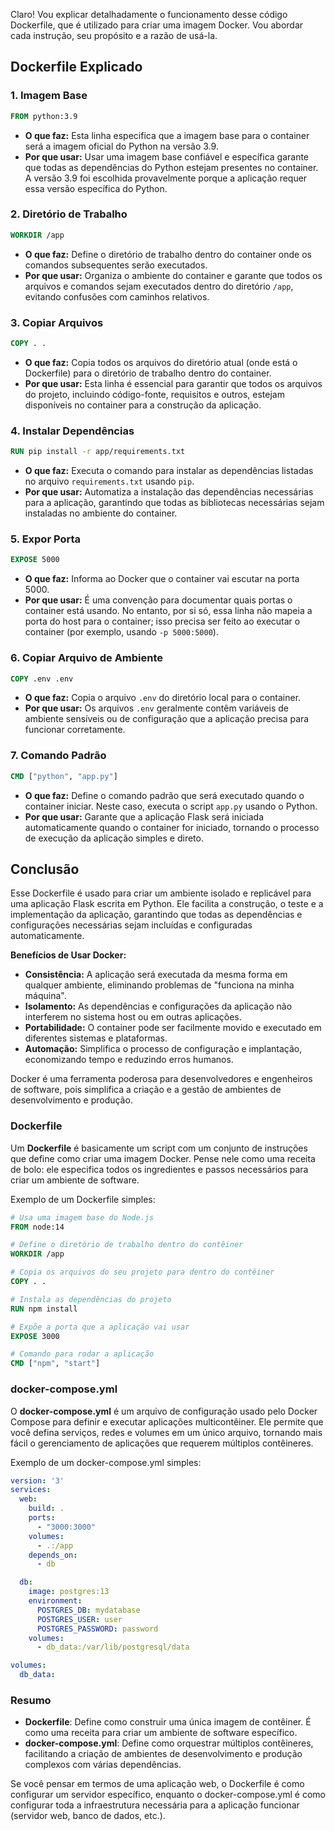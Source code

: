 Claro! Vou explicar detalhadamente o funcionamento desse código Dockerfile, que é utilizado para criar uma imagem Docker. Vou abordar cada instrução, seu propósito e a razão de usá-la.

## Dockerfile Explicado

### 1. Imagem Base
```dockerfile
FROM python:3.9
```
- **O que faz:** Esta linha especifica que a imagem base para o container será a imagem oficial do Python na versão 3.9.
- **Por que usar:** Usar uma imagem base confiável e específica garante que todas as dependências do Python estejam presentes no container. A versão 3.9 foi escolhida provavelmente porque a aplicação requer essa versão específica do Python.

### 2. Diretório de Trabalho
```dockerfile
WORKDIR /app
```
- **O que faz:** Define o diretório de trabalho dentro do container onde os comandos subsequentes serão executados.
- **Por que usar:** Organiza o ambiente do container e garante que todos os arquivos e comandos sejam executados dentro do diretório `/app`, evitando confusões com caminhos relativos.

### 3. Copiar Arquivos
```dockerfile
COPY . .
```
- **O que faz:** Copia todos os arquivos do diretório atual (onde está o Dockerfile) para o diretório de trabalho dentro do container.
- **Por que usar:** Esta linha é essencial para garantir que todos os arquivos do projeto, incluindo código-fonte, requisitos e outros, estejam disponíveis no container para a construção da aplicação.

### 4. Instalar Dependências
```dockerfile
RUN pip install -r app/requirements.txt
```
- **O que faz:** Executa o comando para instalar as dependências listadas no arquivo `requirements.txt` usando `pip`.
- **Por que usar:** Automatiza a instalação das dependências necessárias para a aplicação, garantindo que todas as bibliotecas necessárias sejam instaladas no ambiente do container.

### 5. Expor Porta
```dockerfile
EXPOSE 5000
```
- **O que faz:** Informa ao Docker que o container vai escutar na porta 5000.
- **Por que usar:** É uma convenção para documentar quais portas o container está usando. No entanto, por si só, essa linha não mapeia a porta do host para o container; isso precisa ser feito ao executar o container (por exemplo, usando `-p 5000:5000`).

### 6. Copiar Arquivo de Ambiente
```dockerfile
COPY .env .env
```
- **O que faz:** Copia o arquivo `.env` do diretório local para o container.
- **Por que usar:** Os arquivos `.env` geralmente contêm variáveis de ambiente sensíveis ou de configuração que a aplicação precisa para funcionar corretamente.

### 7. Comando Padrão
```dockerfile
CMD ["python", "app.py"]
```
- **O que faz:** Define o comando padrão que será executado quando o container iniciar. Neste caso, executa o script `app.py` usando o Python.
- **Por que usar:** Garante que a aplicação Flask será iniciada automaticamente quando o container for iniciado, tornando o processo de execução da aplicação simples e direto.

## Conclusão

Esse Dockerfile é usado para criar um ambiente isolado e replicável para uma aplicação Flask escrita em Python. Ele facilita a construção, o teste e a implementação da aplicação, garantindo que todas as dependências e configurações necessárias sejam incluídas e configuradas automaticamente. 

**Benefícios de Usar Docker:**
- **Consistência:** A aplicação será executada da mesma forma em qualquer ambiente, eliminando problemas de "funciona na minha máquina".
- **Isolamento:** As dependências e configurações da aplicação não interferem no sistema host ou em outras aplicações.
- **Portabilidade:** O container pode ser facilmente movido e executado em diferentes sistemas e plataformas.
- **Automação:** Simplifica o processo de configuração e implantação, economizando tempo e reduzindo erros humanos.

Docker é uma ferramenta poderosa para desenvolvedores e engenheiros de software, pois simplifica a criação e a gestão de ambientes de desenvolvimento e produção.

### Dockerfile
Um **Dockerfile** é basicamente um script com um conjunto de instruções que define como criar uma imagem Docker. Pense nele como uma receita de bolo: ele especifica todos os ingredientes e passos necessários para criar um ambiente de software. 

Exemplo de um Dockerfile simples:
```dockerfile
# Usa uma imagem base do Node.js
FROM node:14

# Define o diretório de trabalho dentro do contêiner
WORKDIR /app

# Copia os arquivos do seu projeto para dentro do contêiner
COPY . .

# Instala as dependências do projeto
RUN npm install

# Expõe a porta que a aplicação vai usar
EXPOSE 3000

# Comando para rodar a aplicação
CMD ["npm", "start"]
```

### docker-compose.yml
O **docker-compose.yml** é um arquivo de configuração usado pelo Docker Compose para definir e executar aplicações multicontêiner. Ele permite que você defina serviços, redes e volumes em um único arquivo, tornando mais fácil o gerenciamento de aplicações que requerem múltiplos contêineres.

Exemplo de um docker-compose.yml simples:
```yaml
version: '3'
services:
  web:
    build: .
    ports:
      - "3000:3000"
    volumes:
      - .:/app
    depends_on:
      - db

  db:
    image: postgres:13
    environment:
      POSTGRES_DB: mydatabase
      POSTGRES_USER: user
      POSTGRES_PASSWORD: password
    volumes:
      - db_data:/var/lib/postgresql/data

volumes:
  db_data:
```

### Resumo
- **Dockerfile**: Define como construir uma única imagem de contêiner. É como uma receita para criar um ambiente de software específico.
- **docker-compose.yml**: Define como orquestrar múltiplos contêineres, facilitando a criação de ambientes de desenvolvimento e produção complexos com várias dependências.

Se você pensar em termos de uma aplicação web, o Dockerfile é como configurar um servidor específico, enquanto o docker-compose.yml é como configurar toda a infraestrutura necessária para a aplicação funcionar (servidor web, banco de dados, etc.).
